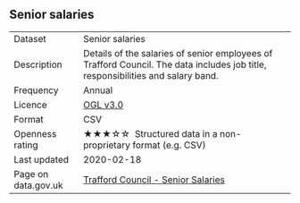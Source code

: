 ## Senior salaries

<table>
<tr>
	<td>Dataset</td>
	<td>Senior salaries</td>
</tr>
<tr>
	<td>Description</td>
	<td>Details of the salaries of senior employees of Trafford Council. The data includes job title, responsibilities and salary band.</td>
</tr>
<tr>
	<td>Frequency</td>
	<td>Annual</td>
</tr>
<tr>
	<td>Licence</td>
	<td><a href="http://www.nationalarchives.gov.uk/doc/open-government-licence/version/3/">OGL v3.0</a></td>
</tr>
<tr>
	<td>Format</td>
	<td>CSV</td>
</tr>
<tr>
	<td>Openness rating</td>
	<td>&#9733;&#9733;&#9733;&#9734;&#9734;&nbsp; Structured data in a non-proprietary format (e.g. CSV)</td>
</tr>
<tr>
	<td>Last updated</td>
	<td>2020-02-18</td>
</tr>
<tr>
	<td>Page on data.gov.uk</td>
	<td><a href="https://data.gov.uk/dataset/63e25c61-93dd-4ed3-9c86-cb64fb299377/trafford-council-senior-salaries">Trafford Council - Senior Salaries</a></td>
</tr>
</table>
